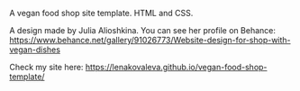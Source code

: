 A vegan food shop site template. HTML and CSS.

A design made by Julia Alioshkina. You can see her profile on Behance: 
https://www.behance.net/gallery/91026773/Website-design-for-shop-with-vegan-dishes

Check my site here: https://lenakovaleva.github.io/vegan-food-shop-template/
